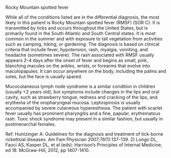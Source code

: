 Rocky Mountain spotted fever

While all of the conditions listed are in the differential diagnosis, the most likely in this patient is Rocky Mountain spotted fever (RMSF) (SOR C). It is transmitted by ticks and occurs throughout the United States, but is primarily found in the South Atlantic and South Central states. It is most common in the summer and with exposure to tall vegetation from activities such as camping, hiking, or gardening. The diagnosis is based on clinical criteria that include fever, hypotension, rash, myalgia, vomiting, and headache (sometimes severe). The rash associated with RMSF usually appears 2–4 days after the onset of fever and begins as small, pink, blanching macules on the ankles, wrists, or forearms that evolve into maculopapules. It can occur anywhere on the body, including the palms and soles, but the face is usually spared.

Mucocutaneous lymph node syndrome is a similar condition in children (usually <2 years old), but symptoms include changes in the lips and oral cavity, such as strawberry tongue, redness and cracking of the lips, and erythema of the oropharyngeal mucosa. Leptospirosis is usually accompanied by severe cutaneous hyperesthesia. The patient with scarlet fever usually has prominent pharyngitis and a fine, papular, erythematous rash. Toxic shock syndrome may present in a similar fashion, but usually in postmenarchal females.

Ref: Huntzinger A: Guidelines for the diagnosis and treatment of tick-borne rickettsial diseases. Am Fam Physician
2007;76(1):137-139. 2) Longo DL, Fauci AS, Kasper DL, et al (eds): Harrison’s Principles of Internal Medicine, ed 18.
McGraw-Hill, 2012, pp 1407-1410.